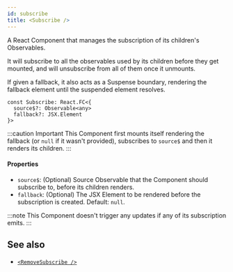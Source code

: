 ```yaml
---
id: subscribe
title: <Subscribe />
---
```


A React Component that manages the subscription of its children's Observables.

It will subscribe to all the observables used by its children before they get
mounted, and will unsubscribe from all of them once it unmounts.

If given a fallback, it also acts as a Suspense boundary, rendering the fallback
element until the suspended element resolves.

```tsx
const Subscribe: React.FC<{
  source$?: Observable<any>
  fallback?: JSX.Element
}>
```

:::caution Important
This Component first mounts itself rendering the fallback (or `null` if it wasn't provided), subscribes to `source$` and
then it renders its children.
:::

#### Properties

- `source$`: (Optional) Source Observable that the Component should subscribe to, before its children renders.
- `fallback`: (Optional) The JSX Element to be rendered before the
  subscription is created. Default: `null`.

:::note
This Component doesn't trigger any updates if any of its subscription emits.
:::

## See also

- [`<RemoveSubscribe />`](./RemoveSubscribe)
